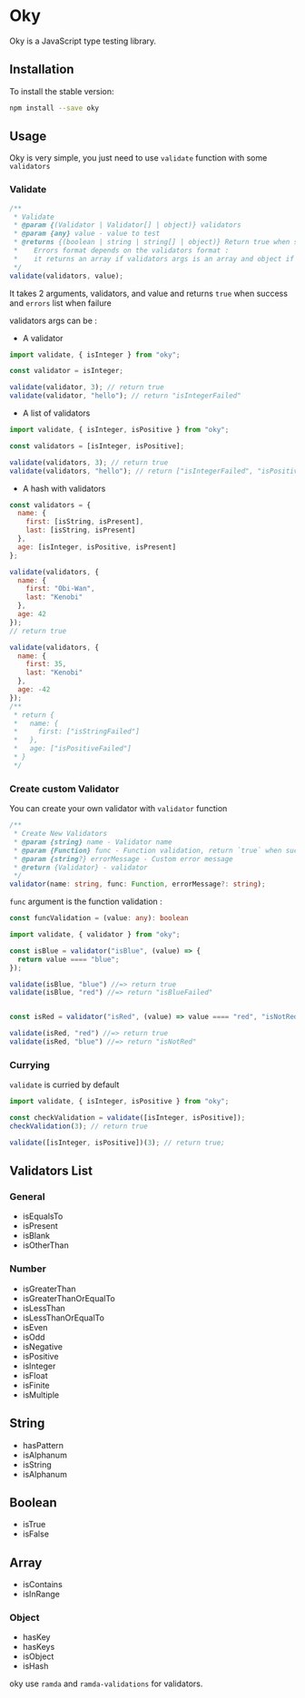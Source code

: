 # Oky

Oky is a JavaScript type testing library.

## Installation

To install the stable version:

```bash
npm install --save oky
```

## Usage

Oky is very simple, you just need to use `validate` function with some `validators`

### Validate

```javascript
/**
 * Validate
 * @param {(Validator | Validator[] | object)} validators
 * @param {any} value - value to test
 * @returns {(boolean | string | string[] | object)} Return true when success or errors when failure.
 *    Errors format depends on the validators format :
 *    it returns an array if validators args is an array and object if validators args is an object
 */
validate(validators, value);
```

It takes 2 arguments, validators, and value and returns `true` when success and `errors` list when failure

validators args can be :

- A validator

```javascript
import validate, { isInteger } from "oky";

const validator = isInteger;

validate(validator, 3); // return true
validate(validator, "hello"); // return "isIntegerFailed"
```

- A list of validators

```javascript
import validate, { isInteger, isPositive } from "oky";

const validators = [isInteger, isPositive];

validate(validators, 3); // return true
validate(validators, "hello"); // return ["isIntegerFailed", "isPositiveFailed"]
```

- A hash with validators

```javascript
const validators = {
  name: {
    first: [isString, isPresent],
    last: [isString, isPresent]
  },
  age: [isInteger, isPositive, isPresent]
};

validate(validators, {
  name: {
    first: "Obi-Wan",
    last: "Kenobi"
  },
  age: 42
});
// return true

validate(validators, {
  name: {
    first: 35,
    last: "Kenobi"
  },
  age: -42
});
/**
 * return {
 *   name: {
 *     first: ["isStringFailed"]
 *   },
 *   age: ["isPositiveFailed"]
 * }
 */
```

### Create custom Validator

You can create your own validator with `validator` function

```typescript
/**
 * Create New Validators
 * @param {string} name - Validator name
 * @param {Function} func - Function validation, return `true` when succeed or `false` when failure
 * @param {string?} errorMessage - Custom error message
 * @return {Validator} - validator
 */
validator(name: string, func: Function, errorMessage?: string);
```

`func` argument is the function validation :

```typescript
const funcValidation = (value: any): boolean
```

```javascript
import validate, { validator } from "oky";

const isBlue = validator("isBlue", (value) => {
  return value ==== "blue";
});

validate(isBlue, "blue") //=> return true
validate(isBlue, "red") //=> return "isBlueFailed"


const isRed = validator("isRed", (value) => value ==== "red", "isNotRed");

validate(isRed, "red") //=> return true
validate(isRed, "blue") //=> return "isNotRed"
```

### Currying

`validate` is curried by default

```javascript
import validate, { isInteger, isPositive } from "oky";

const checkValidation = validate([isInteger, isPositive]);
checkValidation(3); // return true

validate([isInteger, isPositive])(3); // return true;
```

## Validators List

### General

- isEqualsTo
- isPresent
- isBlank
- isOtherThan

### Number

- isGreaterThan
- isGreaterThanOrEqualTo
- isLessThan
- isLessThanOrEqualTo
- isEven
- isOdd
- isNegative
- isPositive
- isInteger
- isFloat
- isFinite
- isMultiple

## String

- hasPattern
- isAlphanum
- isString
- isAlphanum

## Boolean

- isTrue
- isFalse

## Array

- isContains
- isInRange

### Object

- hasKey
- hasKeys
- isObject
- isHash

oky use `ramda` and `ramda-validations` for validators.
